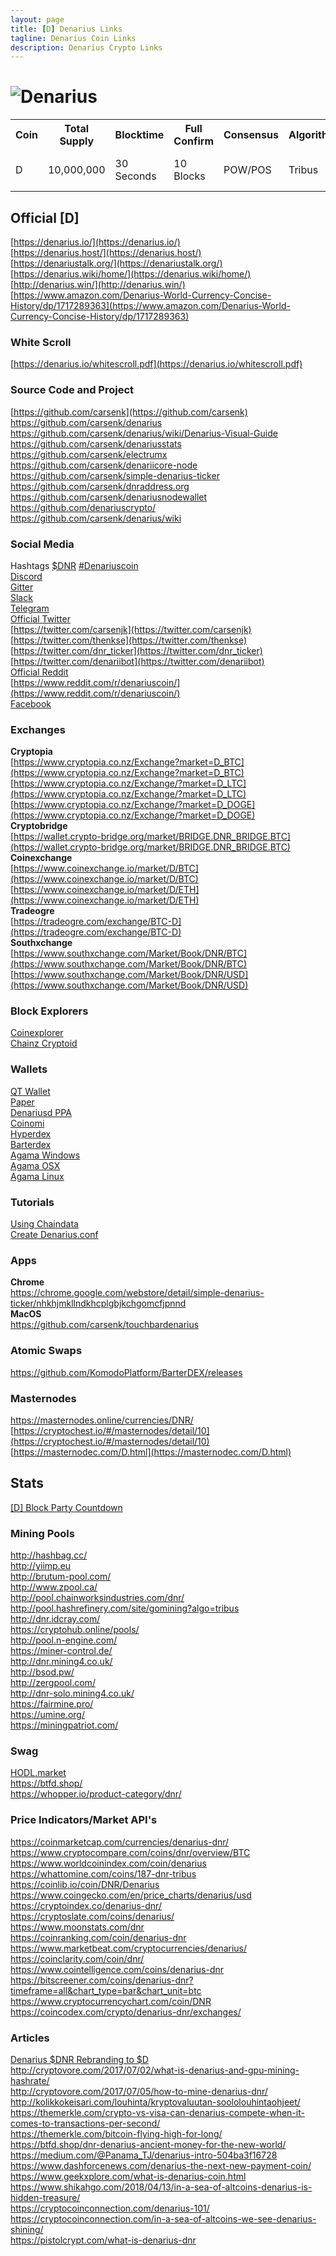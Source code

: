 ```yaml
---
layout: page
title: [D] Denarius Links
tagline: Denarius Coin Links
description: Denarius Crypto Links
---
```

# ![Denarius](https://denarius.io/wp-content/uploads/2017/11/denarius-256.png)

<table>
  <tr>
    <th>Coin</th>
    <th>Total Supply</th>
    <th>Blocktime</th> 
    <th>Full Confirm</th>
    <th>Consensus</th>
    <th>Algorithm</th>
    <th>Features</th>
  </tr>
  <tr>
    <td>D</td>
    <td>10,000,000</td>
    <td>30 Seconds</td>
    <td>10 Blocks</td>
    <td>POW/POS</td>
    <td>Tribus</td>
    <td>Rings Sigs and Masternodes</td>
  </tr>
</table>

## Official [D]
[https://denarius.io/](https://denarius.io/)  
[https://denarius.host/](https://denarius.host/)  
[https://denariustalk.org/](https://denariustalk.org/)  
[https://denarius.wiki/home/](https://denarius.wiki/home/)  
[http://denarius.win/](http://denarius.win/)  
[https://www.amazon.com/Denarius-World-Currency-Concise-History/dp/1717289363](https://www.amazon.com/Denarius-World-Currency-Concise-History/dp/1717289363)  

### White Scroll
[https://denarius.io/whitescroll.pdf](https://denarius.io/whitescroll.pdf)  

### Source Code and Project
[https://github.com/carsenk](https://github.com/carsenk)  
https://github.com/carsenk/denarius  
https://github.com/carsenk/denarius/wiki/Denarius-Visual-Guide  
https://github.com/carsenk/denariusstats  
https://github.com/carsenk/electrumx  
https://github.com/carsenk/denariicore-node  
https://github.com/carsenk/simple-denarius-ticker  
https://github.com/carsenk/dnraddress.org  
https://github.com/carsenk/denariusnodewallet  
https://github.com/denariuscrypto/  
https://github.com/carsenk/denarius/wiki  

### Social Media
Hashtags [$DNR](https://twitter.com/search?q=%24DNR&src=typd) [#Denariuscoin](https://twitter.com/search?q=%23Denariuscoin&src=typd)  
[Discord](https://discord.gg/mDTM3JN)  
[Gitter](https://gitter.im/denariusproject/Lobby)  
[Slack](https://denarius.slack.com/join/shared_invite/enQtMjUzODQ0NzcxMjk2LWRmNTU0NzgyZjYzODE3Y2EzNDc4NzA4ZGY2YjhhMjFiNTIzMGQ5YTc3MTJjZDkxOGJkMDFkMGFmZjcxOWM3YWU)  
[Telegram](https://t.me/joinchat/DPOfJg6YO86vtiH-Srfl8Q)  
[Official Twitter](https://twitter.com/denariuscoin)  
[https://twitter.com/carsenjk](https://twitter.com/carsenjk)  
[https://twitter.com/thenkse](https://twitter.com/thenkse)  
[https://twitter.com/dnr_ticker](https://twitter.com/dnr_ticker)  
[https://twitter.com/denariibot](https://twitter.com/denariibot)  
[Official Reddit](https://www.reddit.com/r/Denarius/)  
[https://www.reddit.com/r/denariuscoin/](https://www.reddit.com/r/denariuscoin/)  
[Facebook](https://www.facebook.com/denariuscrypto/)  

### Exchanges
**Cryptopia**  
[https://www.cryptopia.co.nz/Exchange?market=D_BTC](https://www.cryptopia.co.nz/Exchange?market=D_BTC)  
[https://www.cryptopia.co.nz/Exchange/?market=D_LTC](https://www.cryptopia.co.nz/Exchange/?market=D_LTC)  
[https://www.cryptopia.co.nz/Exchange/?market=D_DOGE](https://www.cryptopia.co.nz/Exchange/?market=D_DOGE)  
**Cryptobridge**  
[https://wallet.crypto-bridge.org/market/BRIDGE.DNR_BRIDGE.BTC](https://wallet.crypto-bridge.org/market/BRIDGE.DNR_BRIDGE.BTC)  
**Coinexchange**  
[https://www.coinexchange.io/market/D/BTC](https://www.coinexchange.io/market/D/BTC)  
[https://www.coinexchange.io/market/D/ETH](https://www.coinexchange.io/market/D/ETH)  
**Tradeogre**  
[https://tradeogre.com/exchange/BTC-D](https://tradeogre.com/exchange/BTC-D)  
**Southxchange**  
[https://www.southxchange.com/Market/Book/DNR/BTC](https://www.southxchange.com/Market/Book/DNR/BTC)  
[https://www.southxchange.com/Market/Book/DNR/USD](https://www.southxchange.com/Market/Book/DNR/USD)  

### Block Explorers
[Coinexplorer](https://www.coinexplorer.net/D)  
[Chainz Cryptoid](https://chainz.cryptoid.info/d/)  

### Wallets
[QT Wallet](https://github.com/carsenk/denarius/releases)  
[Paper](https://dnraddress.org/)  
[Denariusd PPA](https://launchpad.net/~denariuscoin/+archive/ubuntu/ppa)  
[Coinomi](https://coinomi.com/)  
[Hyperdex](https://github.com/lukechilds/hyperdex/releases)  
[Barterdex](https://komodoplatform.com/komodo-wallets/)  
[Agama Windows](https://artifacts.supernet.org/latest/installer_windows.html)  
[Agama OSX](https://artifacts.supernet.org/latest/installer_osx.html)  
[Agama Linux](https://artifacts.supernet.org/latest/installer_linux.html)  

### Tutorials  
[Using Chaindata](https://denariustalk.org/index.php?/topic/157-sync-denarius-fast-any-os-chaindatazip/)  
[Create Denarius.conf](https://denariustalk.org/index.php?/topic/205-how-to-create-denariusconf-windows-10/)  

### Apps
**Chrome**  
https://chrome.google.com/webstore/detail/simple-denarius-ticker/nhkhjmkllndkhcplgbjkchgomcfjpnnd  
**MacOS**  
https://github.com/carsenk/touchbardenarius  

### Atomic Swaps  
https://github.com/KomodoPlatform/BarterDEX/releases  

### Masternodes  
https://masternodes.online/currencies/DNR/  
[https://cryptochest.io/#/masternodes/detail/10](https://cryptochest.io/#/masternodes/detail/10)  
[https://masternodec.com/D.html](https://masternodec.com/D.html)  

## Stats
[[D] Block Party Countdown](https://triforce.egem.io/d/)

### Mining Pools  
http://hashbag.cc/  
http://yiimp.eu  
http://brutum-pool.com/  
http://www.zpool.ca/  
http://pool.chainworksindustries.com/dnr/  
http://pool.hashrefinery.com/site/gomining?algo=tribus  
http://dnr.idcray.com/  
https://cryptohub.online/pools/  
http://pool.n-engine.com/  
https://miner-control.de/  
http://dnr.mining4.co.uk/  
http://bsod.pw/  
http://zergpool.com/  
http://dnr-solo.mining4.co.uk/  
https://fairmine.pro/  
https://umine.org/  
https://miningpatriot.com/  

### Swag
[HODL.market](https://hodl.market)  
https://btfd.shop/  
https://whopper.io/product-category/dnr/  

### Price Indicators/Market API's  
https://coinmarketcap.com/currencies/denarius-dnr/  
https://www.cryptocompare.com/coins/dnr/overview/BTC  
https://www.worldcoinindex.com/coin/denarius  
https://whattomine.com/coins/187-dnr-tribus  
https://coinlib.io/coin/DNR/Denarius  
https://www.coingecko.com/en/price_charts/denarius/usd  
https://cryptoindex.co/denarius-dnr/  
https://cryptoslate.com/coins/denarius/  
https://www.moonstats.com/dnr  
https://coinranking.com/coin/denarius-dnr  
https://www.marketbeat.com/cryptocurrencies/denarius/  
https://coinclarity.com/coin/dnr/  
https://www.cointelligence.com/coins/denarius-dnr  
https://bitscreener.com/coins/denarius-dnr?timeframe=all&chart_type=bar&chart_unit=btc  
https://www.cryptocurrencychart.com/coin/DNR  
https://coincodex.com/crypto/denarius-dnr/exchanges/  

### Articles  
[Denarius $DNR Rebranding to $D](https://medium.com/@carsenk/denarius-dnr-rebranding-to-d-69a666174621)  
http://cryptovore.com/2017/07/02/what-is-denarius-and-gpu-mining-hashrate/  
http://cryptovore.com/2017/07/05/how-to-mine-denarius-dnr/  
http://kolikkokeisari.com/louhinta/kryptovaluutan-soololouhintaohjeet/  
https://themerkle.com/crypto-vs-visa-can-denarius-compete-when-it-comes-to-transactions-per-second/  
https://themerkle.com/bitcoin-flying-high-for-long/  
https://btfd.shop/dnr-denarius-ancient-money-for-the-new-world/  
https://medium.com/@Panama_TJ/denarius-intro-504ba3f16728  
https://www.dashforcenews.com/denarius-the-next-new-payment-coin/  
https://www.geekxplore.com/what-is-denarius-coin.html  
https://www.shikahgo.com/2018/04/13/in-a-sea-of-altcoins-denarius-is-hidden-treasure/  
https://cryptocoinconnection.com/denarius-101/  
https://cryptocoinconnection.com/in-a-sea-of-altcoins-we-see-denarius-shining/  
https://pistolcrypt.com/what-is-denarius-dnr  
